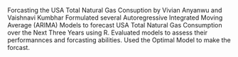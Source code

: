 Forcasting the USA Total Natural Gas Consuption by Vivian Anyanwu and Vaishnavi Kumbhar
Formulated several Autoregressive Integrated Moving Average (ARIMA) Models to forecast USA Total Natural Gas Consumption over the Next Three Years using R.
Evaluated models to assess their performannces and forcasting abilities.
Used the Optimal Model to make the forcast.
